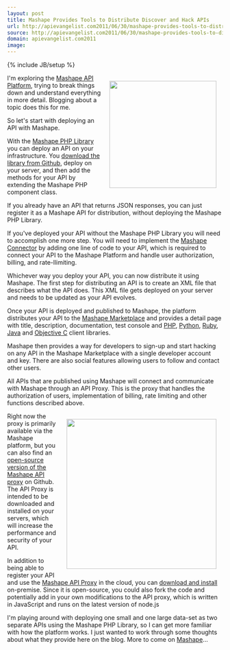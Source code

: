 ```yaml
---
layout: post
title: Mashape Provides Tools to Distribute Discover and Hack APIs
url: http://apievangelist.com2011/06/30/mashape-provides-tools-to-distribute-discover-and-hack-apis/
source: http://apievangelist.com2011/06/30/mashape-provides-tools-to-distribute-discover-and-hack-apis/
domain: apievangelist.com2011
image: 
---
```

{% include JB/setup %}
<a href="http://www.mashape.com/"><img style="padding: 15px;" src="http://kinlane-productions.s3.amazonaws.com/api-service-providers/mashape-logo.png" alt="" width="250" align="right" /></a>I'm exploring the <a title="Mashape API Platform" href="http://www.mashape.com/">Mashape API Platform</a>, trying to break things down and understand everything in more detail. Blogging about a topic does this for me.<p></p>
So let's start with deploying an API with Mashape.<p></p>
With the <a title="Mashape PHP Library" href="https://github.com/Mashaper/mashape-php-library">Mashape PHP Library</a> you can deploy an API on your infrastructure.  You <a title="download the library from Github" href="https://github.com/Mashaper/mashape-php-library">download the library from Github</a>, deploy on your server, and then add the methods for your API by extending the Mashape PHP component class.<p></p>
If you already have an API that returns JSON responses, you can just register it as a Mashape API for distribution, without deploying the Mashape PHP Library.<p></p>
If you've deployed your API without the Mashape PHP Library you will need to accomplish one more step.  You will need to implement the <a title="Mashape Connector" href="http://www.mashape.com/guide/publish/xml#authentication">Mashape Connector</a> by adding one line of code to your API, which is required to connect your API to the Mashape Platform and handle user authorization, billing, and rate-llimiting.<p></p>
Whichever way you deploy your API, you can now distribute it using Mashape.  The first step for distributing an API is to create an XML file that describes what the API does.  This XML file gets deployed on your server and needs to be updated as your API evolves.<p></p>
Once your API is deployed and published to Mashape, the platform distributes your API to the <a title="Mashape Marketplace" href="http://www.mashape.com/explore/">Mashape Marketplace</a> and provides a detail page with title, description, documentation, test console and <a title="Mashape PHP Client Library" href="https://github.com/Mashaper/mashape-php-client-library">PHP</a>, <a title="Mashape Python Client Library" href="https://github.com/Mashaper/mashape-python-client-library">Python</a>, <a title="Mashape Ruby Client Library" href="https://github.com/Mashaper/mashape-ruby-client-library">Ruby</a>, <a title="Mashape Java Client Library" href="https://github.com/Mashaper/mashape-java-client-library">Java</a> and <a title="Mashape Objective C Client Library" href="https://github.com/Mashaper/mashape-objectivec-client-library">Objective C</a> client libraries.<p></p>
Mashape then provides a way for developers to sign-up and start hacking on any API in the Mashape Marketplace with a single developer account and key.  There are also social features allowing users to follow and contact other users.<p></p>
All APIs that are published using Mashape will connect and communicate with Mashape through an API Proxy.  This is the proxy that handles the authorization of users, implementation of  billing, rate limiting and other functions described above.<p></p>
<img style="padding: 15px;" src="http://kinlane-productions.s3.amazonaws.com/api-service-providers/mashape/Mashape-Manage-Your-API.png" alt="" width="350" align="right" />Right now the proxy is primarily available via the Mashape platform, but you can also find an <a title="Open-Source version of the Mashape API Proxy" href="http://blog.apievangelist.com/2011/06/30/open-source-version-of-the-mashape-api-proxy/">open-source version of the Mashape API proxy</a> on Github.  The API Proxy is intended to be downloaded and installed on your servers, which will increase the performance and security of your API.<p></p>
In addition to being able to register your API and use the <a title="Mashape API Proxy" href="http://blog.apievangelist.com/2011/06/30/open-source-version-of-the-mashape-api-proxy/">Mashape API Proxy</a> in the cloud, you can <a title="download and install" href="https://github.com/Mashaper/Mashape-API-Proxy">download and install</a> on-premise.  Since it is open-source, you could also fork the code and potentially add in your own modifications to the API proxy, which is written in JavaScript and runs on the latest version of node.js<p></p>
I'm playing around with deploying one small and one large data-set as two separate APIs using the Mashape PHP Library, so I can get more familiar with how the platform works.  I just wanted to work through some thoughts about what they provide here on the blog.  More to come on <a title="Mashape" href="http://blog.apievangelist.com/2011/03/04/mashape-api-service-provider/">Mashape</a>...

